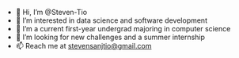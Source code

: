 - 👋 Hi, I’m @Steven-Tio
- 👀 I’m interested in data science and software development
- 🌱 I’m a current first-year undergrad majoring in computer science
- 💞️ I’m looking for new challenges and a summer internship
- 📫 Reach me at stevensanjtio@gmail.com

<!---
Steven-Tio/Steven-Tio is a ✨ special ✨ repository because its `README.md` (this file) appears on your GitHub profile.
You can click the Preview link to take a look at your changes.
--->
